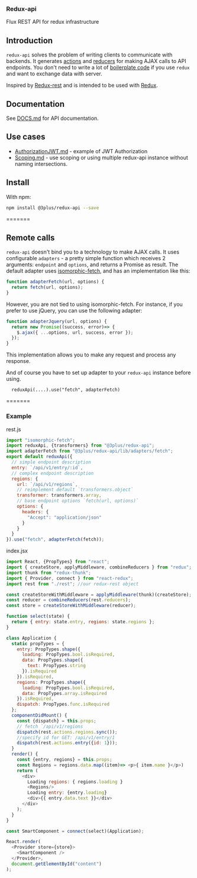 ### Redux-api
Flux REST API for redux infrastructure

## Introduction
`redux-api` solves the problem of writing clients to communicate with backends. It generates [actions](http://redux.js.org/docs/basics/Actions.html) and [reducers](http://redux.js.org/docs/basics/Reducers.html) for making AJAX calls to API endpoints. You don't need to write a lot of [boilerplate code](http://redux.js.org/docs/advanced/ExampleRedditAPI.html) if you use `redux` and want to exchange data with server.

Inspired by [Redux-rest](https://github.com/Kvoti/redux-rest) and is intended to be used with [Redux](https://github.com/gaearon/redux).


## Documentation
See [DOCS.md](docs/DOCS.md) for API documentation.
## Use cases
* [AuthorizationJWT.md](docs/AuthorizationJWT.md) - example of JWT Authorization  
* [Scoping.md](docs/Scoping.md) - use scoping or using multiple redux-api instance without naming intersections.

## Install
With npm:
```sh
npm install @3plus/redux-api --save
```

=======
## Remote calls

`redux-api` doesn't bind you to a technology to make AJAX calls. It uses configurable `adapters` - a pretty simple function which receives 2 arguments: `endpoint` and `options`, and returns a Promise as result. The default adapter uses [isomorphic-fetch](https://github.com/matthew-andrews/isomorphic-fetch), and has an implementation like this:
```js
function adapterFetch(url, options) {
  return fetch(url, options);
}
```

However, you are not tied to using isomorphic-fetch. For instance, if you prefer to use jQuery, you can use the following adapter:
```js
function adapterJquery(url, options) {
  return new Promise((success, error)=> {
    $.ajax({ ...options, url, success, error });
  });
}
```
This implementation allows you to make any request and process any response.

And of course you have to set up adapter to your `redux-api` instance before using.
```
  reduxApi(....).use("fetch", adapterFetch)
```

=======

### Example
rest.js
```js
import "isomorphic-fetch";
import reduxApi, {transformers} from "@3plus/redux-api";
import adapterFetch from "@3plus/redux-api/lib/adapters/fetch";
export default reduxApi({
  // simple endpoint description
  entry: `/api/v1/entry/:id`,
  // complex endpoint description
  regions: {
    url: `/api/v1/regions`,
    // reimplement default `transformers.object`
    transformer: transformers.array,
    // base endpoint options `fetch(url, options)`
    options: {
      headers: {
        "Accept": "application/json"
      }
    }
  }
}).use("fetch", adapterFetch(fetch));
```

index.jsx
```js
import React, {PropTypes} from "react";
import { createStore, applyMiddleware, combineReducers } from "redux";
import thunk from "redux-thunk";
import { Provider, connect } from "react-redux";
import rest from "./rest"; //our redux-rest object

const createStoreWithMiddleware = applyMiddleware(thunk)(createStore);
const reducer = combineReducers(rest.reducers);
const store = createStoreWithMiddleware(reducer);

function select(state) {
  return { entry: state.entry, regions: state.regions };
}

class Application {
  static propTypes = {
    entry: PropTypes.shape({
      loading: PropTypes.bool.isRequired,
      data: PropTypes.shape({
        text: PropTypes.string
      }).isRequired
    }).isRequired,
    regions: PropTypes.shape({
      loading: PropTypes.bool.isRequired,
      data: PropTypes.array.isRequired
    }).isRequired,
    dispatch: PropTypes.func.isRequired
  };
  componentDidMount() {
    const {dispatch} = this.props;
    // fetch `/api/v1/regions
    dispatch(rest.actions.regions.sync());
    //specify id for GET: /api/v1/entry/1
    dispatch(rest.actions.entry({id: 1}));
  }
  render() {
    const {entry, regions} = this.props;
    const Regions = regions.data.map((item)=> <p>{ item.name }</p>)
    return (
      <div>
        Loading regions: { regions.loading }
        <Regions/>
        Loading entry: {entry.loading}
        <div>{{ entry.data.text }}</div>
      </div>
    );
  }
}

const SmartComponent = connect(select)(Application);

React.render(
  <Provider store={store}>
    <SmartComponent />
  </Provider>,
  document.getElementById("content")
);
```
